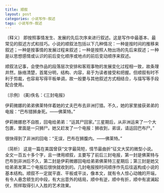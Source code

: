 ```yaml
---
title: 顺叙
layout: post
categories: 小说写作-叙述
tags: 小说写作-叙述
---
```


〔释义〕 即按照事情发生、发展的先后次序来进行叙述。这是写作中最基本、最常见的叙述方式和技巧。小说的顺叙法包括以下几种情况：一种是按时间的推移来叙述；一种是按事情的发展过程来叙述；一种是按照人物出场的先后来叙述；一种是以思想感情或认识的前后变化顺序或地点的前后变动顺序来叙述。

顺叙法记事，会使作品的段落层次安排和客观事物的发展变化过程相一致，故条理井然，脉络清楚，首尾分明，结构、内容，易于为读者接受和把握。但顺叙有时不利于剪裁，也容易写得平板单调，故一般要与其他叙述方式相结合，与描写等手段配合使用。

〔示例〕 (美)佚名：《三封电报》

伊莉微娜的弟弟佛莱特伴着她的丈夫巴布去非洲打猎。不久，她的家里接获弟弟的电报：“巴布猎狮身死。——佛莱特。”

伊莉微娜悲不自胜，回电给弟弟：“运其尸回家。”三星期后，从非洲运来了一个大包裹，里面是一只狮尸。她又赶发了一个电报：狮收到，弟误，请运回巴布尸。”

很快得到了非洲的回电：“无误，巴布在狮腹内。——佛莱特。”

〔简析〕 这是一篇在美国曾获“文字最简短，情节最曲折”征文大奖的微型小说。全文一百五十多个字，且一律用顺叙，主要写了前后三封电报，第一封是佛莱特与巴布到非洲后不久，第二封是伊莉微娜回电给弟弟佛莱特三星期后；第三封是她又给弟弟发第二个电报后很快就收到的。几封电报按时间顺序作先后往返构成小说的基本结构。顺叙不一定就平直、平板或平淡，像本文，就有令人惊心动魄的开端，有令人悬念顿生的中段，有大出意外的结局，顺中有逆，顺中有折，顺中有波澜起伏，照样取得引人入胜的艺术效果。 